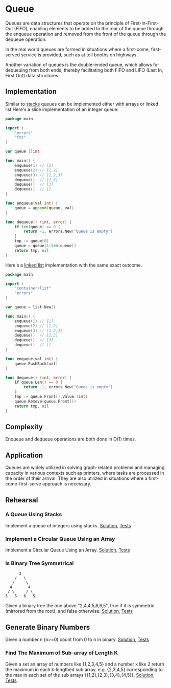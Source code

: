 # Queue

Queues are data structures that operate on the principle of First-In-First-Out (FIFO), enabling elements to be added to the rear of the queue through the enqueue operation and removed from the front of the queue through the dequeue operation.

In the real world queues are formed in situations where a first-come, first-served service is provided, such as at toll booths on highways.

Another variation of queues is the double-ended queue, which allows for dequeuing from both ends, thereby facilitating both FIFO and LIFO (Last In, First Out) data structures.

## Implementation

Similar to [stacks](../stack) queues can be implemented either with arrays or linked list.Here's a slice implementation of an integer queue:

```Go
package main

import (
	"errors"
	"fmt"
)

var queue []int

func main() {
	enqueue(1) // [1]
	enqueue(2) // [1,2]
	enqueue(3) // [1,2,3]
	dequeue()  // [2,3]
	dequeue()  // [3]
	dequeue()  // []
}

func enqueue(val int) {
	queue = append(queue, val)
}

func dequeue() (int, error) {
	if len(queue) == 0 {
		return -1, errors.New("Queue is empty")
	}
	tmp := queue[0]
	queue = queue[1:len(queue)]
	return tmp, nil
}
```

Here's a [linked list](../linkedlists) implementation with the same exact outcome.

```Go
package main

import (
	"container/list"
	"errors"
)

var queue = list.New()

func main() {
	enqueue(1) // [1]
	enqueue(2) // [1,2]
	enqueue(3) // [1,2,3]
	dequeue()  // [2,3]
	dequeue()  // [3]
	dequeue()  // []
}

func enqueue(val int) {
	queue.PushBack(val)
}

func dequeue() (int, error) {
	if queue.Len() == 0 {
		return -1, errors.New("Queue is empty")
	}
	tmp := queue.Front().Value.(int)
	queue.Remove(queue.Front())
	return tmp, nil
}
```

## Complexity

Enqueue and dequeue operations are both done in O(1) times.

## Application

Queues are widely utilized in solving graph-related problems and managing capacity in various contexts such as printers, where tasks are processed in the order of their arrival. They are also utilized in situations where a first-come-first-serve approach is necessary.

## Rehearsal

### A Queue Using Stacks

Implement a queue of integers using stacks. [Solution](queue_using_stacks.go), [Tests](queue_using_stacks_test.go)

### Implement a Circular Queue Using an Array

Implement a Circular Queue Using an Array. [Solution](circular_queue_using_array.go), [Tests](circular_queue_using_array_test.go)

### Is Binary Tree Symmetrical

```ASCII
      2
    /   \
   /     \
  4       4
 / \     / \
5   6   6   5
```

Given a binary tree the one above "2,4,4,5,6,6,5", true if it is symmetric (mirrored from the root), and false otherwise. [Solution](is_tree_symmetrical.go), [Tests](is_tree_symmetrical_test.go)

## Generate Binary Numbers

Given a number n (n>=0) count from 0 to n in binary. [Solution](generate_binary_numbers.go), [Tests](generate_binary_numbers_test.go)

### Find The Maximum of Sub-array of Length K

Given a set an array of numbers like {1,2,3,4,5} and a number k like 2 return the maximum in each k-lengthed sub array. e.g. {2,3,4,5} corresponding to the max in each set of the sub arrays {{1,2},{2,3},{3,4},{4,5}}. [Solution](maximum_of_sub_arrays.go), [Tests](maximum_of_sub_arrays_test.go)
